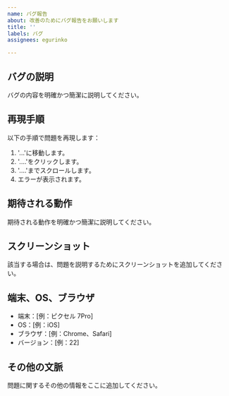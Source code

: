 ```yaml
---
name: バグ報告
about: 改善のためにバグ報告をお願いします
title: ''
labels: バグ
assignees: egurinko

---
```


## バグの説明

バグの内容を明確かつ簡潔に説明してください。

## 再現手順

以下の手順で問題を再現します：

1. '...'に移動します。
2. '....'をクリックします。
3. '....'までスクロールします。
4. エラーが表示されます。

## 期待される動作

期待される動作を明確かつ簡潔に説明してください。

## スクリーンショット

該当する場合は、問題を説明するためにスクリーンショットを追加してください。

## 端末、OS、ブラウザ

- 端末：[例：ピクセル 7Pro]
- OS：[例：iOS]
- ブラウザ：[例：Chrome、Safari]
- バージョン：[例：22]

## その他の文脈

問題に関するその他の情報をここに追加してください。
